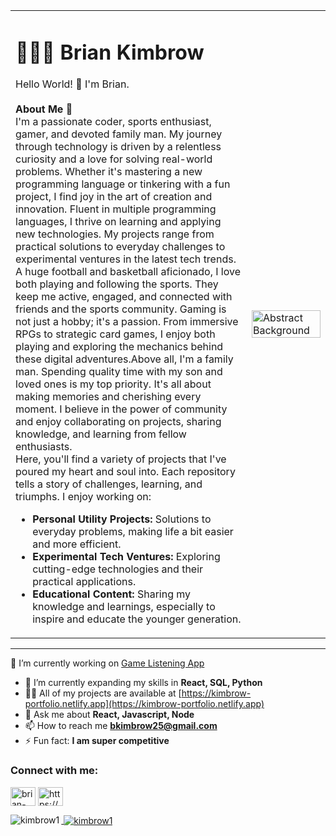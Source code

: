 <table>
  <tr>
    <td width="75%">
      <h1>👨🏾‍💻 Brian Kimbrow</h1>
      Hello World! 👋 I'm Brian.<br><br>
      <strong>About Me 🌟</strong><br>
      I'm a passionate coder, sports enthusiast, gamer, and devoted family man. My journey through technology is driven by a relentless curiosity and a love for solving real-world problems. Whether it's mastering a new programming language or tinkering with a fun project, I find joy in the art of creation and innovation. Fluent in multiple programming languages, I thrive on learning and applying new technologies. My projects range from practical solutions to everyday challenges to experimental ventures in the latest tech trends. A huge football and basketball aficionado, I love both playing and following the sports. They keep me active, engaged, and connected with friends and the sports community. Gaming is not just a hobby; it's a passion. From immersive RPGs to strategic card games, I enjoy both playing and exploring the mechanics behind these digital adventures.Above all, I'm a family man. Spending quality time with my son and loved ones is my top priority. It's all about making memories and cherishing every moment. I believe in the power of community and enjoy collaborating on projects, sharing knowledge, and learning from fellow enthusiasts.
      <br>
      Here, you'll find a variety of projects that I've poured my heart and soul into. Each repository tells a story of challenges, learning, and triumphs. I enjoy working on:<br>
      <ul>
        <li><strong>Personal Utility Projects:</strong> Solutions to everyday problems, making life a bit easier and more efficient.</li>
        <li><strong>Experimental Tech Ventures:</strong> Exploring cutting-edge technologies and their practical applications.</li>
        <li><strong>Educational Content:</strong> Sharing my knowledge and learnings, especially to inspire and educate the younger generation.</li>
      </ul>
    </td>
    <td width="25%">
      <img align="right" src="https://images.unsplash.com/photo-1519389950473-47ba0277781c?w=800&auto=format&fit=crop&q=60&ixlib=rb-4.0.3&ixid=M3wxMjA3fDB8MHxzZWFyY2h8N3x8dGVjaHxlbnwwfHwwfHx8MA%3D%3D=" alt="Abstract Background" width="100%">
    </td>
  </tr>
</table>

---

🔭 I’m currently working on [Game Listening App](https://game-listener.netlify.app)
- 🌱 I’m currently expanding my skills in **React, SQL, Python**
- 👨‍💻 All of my projects are available at [https://kimbrow-portfolio.netlify.app](https://kimbrow-portfolio.netlify.app)
- 💬 Ask me about **React, Javascript, Node**
- 📫 How to reach me **bkimbrow25@gmail.com**
- ⚡ Fun fact: **I am super competitive**

<h3 align="left">Connect with me:</h3>
<p align="left">
  <a href="https://linkedin.com/in/brian-kimbrow" target="blank"><img align="center" src="https://raw.githubusercontent.com/rahuldkjain/github-profile-readme-generator/master/src/images/icons/Social/linked-in-alt.svg" alt="brian-kimbrow" height="30" width="40" /></a>
  <a href="https://instagram.com/https://www.instagram.com/i_like_it_kimbrow/" target="blank"><img align="center" src="https://raw.githubusercontent.com/rahuldkjain/github-profile-readme-generator/master/src/images/icons/Social/instagram.svg" alt="https://www.instagram.com/i_like_it_kimbrow/" height="30" width="40

<p><img align="left" src="https://github-readme-stats.vercel.app/api/top-langs?username=kimbrow1&show_icons=true&locale=en&layout=compact" alt="kimbrow1" /></p>
<p><img align="left" src="https://github-readme-stats.vercel.app/api/top-langs?username=kimbrow1&show_icons=true&locale=en&layout=compact" alt="kimbrow1" /></p>
<p>&nbsp;<img align="center" src="https://github-readme-stats.vercel.app/api?username=kimbrow1&show_icons=true&locale=en" alt="kimbrow1" /></p>


